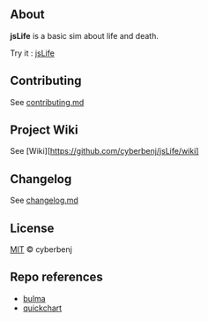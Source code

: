 ## About

**jsLife** is a basic sim about life and death.

Try it : [jsLife](https://cyberbenj.github.io/jsLife/)

## Contributing

See [contributing.md](contributing.md)

## Project Wiki

See [Wiki][https://github.com/cyberbenj/jsLife/wiki]

## Changelog

See [changelog.md](changelog.md)

## License

[MIT](LICENSE) © cyberbenj

## Repo references

* [bulma](https://github.com/jgthms/bulma)
* [quickchart](https://github.com/typpo/quickchart)
